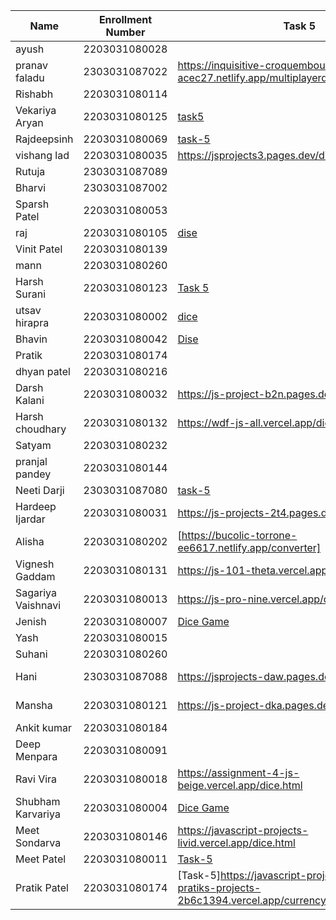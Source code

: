 | Name               | Enrollment Number | Task 5       | Task 6       | Github Repository |
|--------------------|-------------------|--------------|--------------|-------------------|
| ayush              | 2203031080028     |              |              |                   |
| pranav faladu      | 2303031087022     | https://inquisitive-croquembouche-acec27.netlify.app/multiplayerdicegame | https://inquisitive-croquembouche-acec27.netlify.app/converter |https://github.com/PranavFaladu/JSprojects |
| Rishabh            | 2203031080114     |              |              |                   |
| Vekariya Aryan     | 2203031080125     |[task5](https://javascript-ecru-seven.vercel.app/task5/dice.html)|[task6](https://javascript-ecru-seven.vercel.app/task6/Converter.html)| [github](https://github.com/aaryanvekariya/javascript)|
| Rajdeepsinh        | 2203031080069     | [task-5](https://jsproject-nu.vercel.app/Dice.html) |[task-6](https://jsproject-nu.vercel.app/converter.html)|[GitHub](https://github.com/Rajdeepsinh1410/JSPROJECT/tree/js-task34)                   |
| vishang lad        | 2203031080035     |https://jsprojects3.pages.dev/dice | https://jsprojects3.pages.dev/converter | https://github.com/vishangl/JSprojects                  |
| Rutuja             | 2303031087089     |              |              |                   |
| Bharvi             | 2303031087002     |              |              |                   |
| Sparsh Patel       | 2203031080053     |              |              |                   |
| raj                | 2203031080105     |[dise](https://js-five-beta.vercel.app/task%205/index.html)|[Converter](https://js-five-beta.vercel.app/Task%206/index.html)|[Github](https://github.com/RajPatel08/JS)|
| Vinit Patel        | 2203031080139     |              |              |                   |
| mann               | 2203031080260     |              |              |                   |
| Harsh Surani       | 2203031080123     | [Task 5](https://2203031080123-assignment-6.netlify.app/dice%20throw%20game)             | [Task 6](https://2203031080123-assignment-6.netlify.app/lol)             | [GitHub Repository](https://github.com/suraniharsh/Assignments/tree/Assignment-6)                  |
| utsav hirapra      | 2203031080002     | [dice](https://js-eosin.vercel.app/dice.html) | [converter](https://js-eosin.vercel.app/conveter.html) |  [github](https://github.com/utsav1213/JS)  |
| Bhavin             | 2203031080042     |[Dise](https://jstasks.vercel.app/task%205/index.html)| [Converter](https://jstasks.vercel.app/Task%206/index.html)| [GItHUB](https://github.com/bhavinSOL/JS_task) |
| Pratik             | 2203031080174     |              |              |                   |
| dhyan patel        | 2203031080216     |              |              |                   |
| Darsh Kalani       | 2203031080032     | https://js-project-b2n.pages.dev/dice | https://js-project-b2n.pages.dev/converter | https://github.com/Darshkalani28/JS_Project |
| Harsh choudhary    | 2203031080132     |https://wdf-js-all.vercel.app/dies.html              | https://wdf-js-all.vercel.app/conversion.html             |  https://github.com/mrHarshchoudhary/WDF_JS           |
| Satyam             | 2203031080232     |              |              |                   |
| pranjal pandey     | 2203031080144     |              |              |                   |
| Neeti Darji        | 2303031087080     | [task-5](https://jsprojects-6m1.pages.dev/Dice) | [task-6](https://jsprojects-6m1.pages.dev/converter) | https://github.com/Neetidarji/Jsprojects |
| Hardeep Ijardar | 2203031080031 | https://js-projects-2t4.pages.dev/dice | https://js-projects-2t4.pages.dev/converter | https://github.com/HardeepIjardar/JS-Projects |
| Alisha             | 2203031080202     |    [https://bucolic-torrone-ee6617.netlify.app/converter]       |[https://bucolic-torrone-ee6617.netlify.app/dice]             |     [https://github.com/Alishakaur431/javascript]              |
| Vignesh Gaddam     | 2203031080131     |  https://js-101-theta.vercel.app/dice.html      | https://js-101-theta.vercel.app/convertor.html       | https://github.com/mrvigneshgaddam/JS101 |
| Sagariya Vaishnavi | 2203031080013     | https://js-pro-nine.vercel.app/dice.html | https://js-pro-nine.vercel.app/converter.html |     https://github.com/sagariyavaishnavi/js_pro |
| Jenish             | 2203031080007     | [Dice Game](https://jsassignment-omega.vercel.app/dice.html) | [Converter](https://jsassignment-omega.vercel.app/conv.html) | [GitHub](https://github.com/ItsJESH) |
| Yash               | 2203031080015     |              |              |                   |
| Suhani             | 2203031080260     |              |              |                   |
| Hani               | 2303031087088     |https://jsprojects-daw.pages.dev/dice|https://jsprojects-daw.pages.dev/dynamic|https://github.com/hanivaghani/JSprojects|
| Mansha             | 2203031080121     | https://js-project-dka.pages.dev/dicethrow | https://js-project-dka.pages.dev/tempconverter |https://github.com/mansha-6/JS-Project|
| Ankit kumar        | 2203031080184     |              |              |                   |
| Deep Menpara       | 2203031080091     |              |              |                   |
| Ravi Vira          | 2203031080018     | https://assignment-4-js-beige.vercel.app/dice.html | https://assignment-4-js-beige.vercel.app/converter.html | https://github.com/Ravi-vira/assignment-4-JS |
| Shubham Karvariya  | 2203031080004     | [Dice Game](https://marvelous-pony-d1462f.netlify.app/dice/)|[Converter](https://marvelous-pony-d1462f.netlify.app/task6/)|[Github](https://github.com/5hubhm/J_S)|
| Meet Sondarva      | 2203031080146     | https://javascript-projects-livid.vercel.app/dice.html | https://javascript-projects-livid.vercel.app/converter.html | https://github.com/meetsondarva/javascript_projects |
| Meet Patel         | 2203031080011     |[Task-5](https://java-script-practice-lac.vercel.app/currencyCon.html)  |[Task-6](https://java-script-practice-lac.vercel.app/Dice-game.html)    |[Repository URL](https://github.com/MeetPatel54/JavaScript_practice.git)|
| Pratik Patel         | 2203031080174     |[Task-5]https://javascript-projects-crq08z97a-pratiks-projects-2b6c1394.vercel.app/currency%20converter.html)  |[Task-6](https://javascript-projects-crq08z97a-pratiks-projects-2b6c1394.vercel.app/dice.html)    |[Repository URL](https://github.com/Pratik00531/JavascriptProjects-)|
